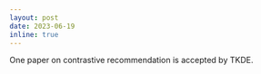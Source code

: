 ```yaml
---
layout: post
date: 2023-06-19
inline: true
---
```


One paper on contrastive recommendation is accepted by TKDE.
